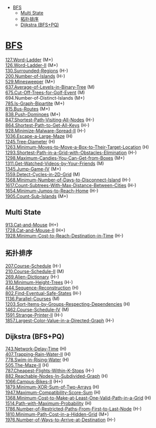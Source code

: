 - [BFS](#bfs)
  - [Multi State](#multi-state)
  - [拓扑排序](#拓扑排序)
  - [Dijkstra \(BFS+PQ\)](#dijkstra-bfspq)

# [BFS](https://github.com/wisdompeak/LeetCode/tree/master/BFS)

[127.Word-Ladder](https://github.com/wisdompeak/LeetCode/tree/master/BFS/127.Word-Ladder) \(M+\)  
[126.Word-Ladder-II](https://github.com/wisdompeak/LeetCode/tree/master/BFS/126.Word-Ladder-II) \(M+\)  
[130.Surrounded-Regions](https://github.com/wisdompeak/LeetCode/tree/master/Union_Find/130.Surrounded-Regions) \(H-\)  
[200.Number-of-Islands](https://github.com/wisdompeak/LeetCode/tree/master/DFS/200.Number-of-Islands) \(H-\)  
[529.Minesweeper](https://github.com/wisdompeak/LeetCode/tree/master/BFS/529.Minesweeper) \(M+\)  
[637.Average-of-Levels-in-Binary-Tree](https://github.com/wisdompeak/LeetCode/tree/master/BFS/637.Average-of-Levels-in-Binary-Tree) \(M\)  
[675.Cut-Off-Trees-for-Golf-Event](https://github.com/wisdompeak/LeetCode/tree/master/BFS/675.Cut-Off-Trees-for-Golf-Event) \(M\)  
694.Number-of-Distinct-Islands \(M+\)  
[785.Is-Graph-Bipartite](https://github.com/wisdompeak/LeetCode/tree/master/BFS/785.Is-Graph-Bipartite) \(M+\)  
[815.Bus-Routes](https://github.com/wisdompeak/LeetCode/tree/master/BFS/815.Bus-Routes) \(M+\)  
[838.Push-Dominoes](https://github.com/wisdompeak/LeetCode/tree/master/BFS/838.Push-Dominoes) \(M+\)  
[847.Shortest-Path-Visiting-All-Nodes](https://github.com/wisdompeak/LeetCode/tree/master/BFS/847.Shortest-Path-Visiting-All-Nodes) \(H-\)  
[864.Shortest-Path-to-Get-All-Keys](https://github.com/wisdompeak/LeetCode/tree/master/BFS/864.Shortest-Path-to-Get-All-Keys) \(H-\)  
[928.Minimize-Malware-Spread-II](https://github.com/wisdompeak/LeetCode/tree/master/BFS/928.Minimize-Malware-Spread-II) \(H-\)  
[1036.Escape-a-Large-Maze](https://github.com/wisdompeak/LeetCode/tree/master/BFS/1036.Escape-a-Large-Maze) \(H\)  
[1245.Tree-Diameter](https://github.com/wisdompeak/LeetCode/tree/master/BFS/1245.Tree-Diameter) \(H\)  
[1263.Minimum-Moves-to-Move-a-Box-to-Their-Target-Location](https://github.com/wisdompeak/LeetCode/tree/master/BFS/1263.Minimum-Moves-to-Move-a-Box-to-Their-Target-Location) \(H\)  
[1293.Shortest-Path-in-a-Grid-with-Obstacles-Elimination](https://github.com/wisdompeak/LeetCode/tree/master/BFS/1293.Shortest-Path-in-a-Grid-with-Obstacles-Elimination) \(H-\)  
[1298.Maximum-Candies-You-Can-Get-from-Boxes](https://github.com/wisdompeak/LeetCode/tree/master/BFS/1298.Maximum-Candies-You-Can-Get-from-Boxes) \(M+\)  
[1311.Get-Watched-Videos-by-Your-Friends](https://github.com/wisdompeak/LeetCode/tree/master/BFS/1311.Get-Watched-Videos-by-Your-Friends) \(M\)  
[1345.Jump-Game-IV](https://github.com/wisdompeak/LeetCode/tree/master/BFS/1345.Jump-Game-IV) \(M+\)  
[1559.Detect-Cycles-in-2D-Grid](https://github.com/wisdompeak/LeetCode/tree/master/BFS/1559.Detect-Cycles-in-2D-Grid) \(M\)  
[1568.Minimum-Number-of-Days-to-Disconnect-Island](https://github.com/wisdompeak/LeetCode/tree/master/BFS/1568.Minimum-Number-of-Days-to-Disconnect-Island) \(H-\)  
[1617.Count-Subtrees-With-Max-Distance-Between-Cities](https://github.com/wisdompeak/LeetCode/tree/master/BFS/1617.Count-Subtrees-With-Max-Distance-Between-Cities) \(H-\)  
[1654.Minimum-Jumps-to-Reach-Home](https://github.com/wisdompeak/LeetCode/tree/master/BFS/1654.Minimum-Jumps-to-Reach-Home) \(H-\)  
[1905.Count-Sub-Islands](https://github.com/wisdompeak/LeetCode/tree/master/BFS/1905.Count-Sub-Islands) \(M+\)

## Multi State

[913.Cat-and-Mouse](https://github.com/wisdompeak/LeetCode/tree/master/BFS/913.Cat-and-Mouse) \(H+\)  
[1728.Cat-and-Mouse-II](https://github.com/wisdompeak/LeetCode/tree/master/BFS/1728.Cat-and-Mouse-II) \(H+\)  
[1928.Minimum-Cost-to-Reach-Destination-in-Time](https://github.com/wisdompeak/LeetCode/tree/master/BFS/1928.Minimum-Cost-to-Reach-Destination-in-Time) \(H-\)

## 拓扑排序

[207.Course-Schedule](https://github.com/wisdompeak/LeetCode/tree/master/BFS/207.Course-Schedule) \(H-\)  
[210.Course-Schedule-II](https://github.com/wisdompeak/LeetCode/tree/master/BFS/210.Course-Schedule-II) \(M\)  
[269.Alien-Dictionary](https://github.com/wisdompeak/LeetCode/tree/master/BFS/269.Alien-Dictionary) \(H-\)  
[310.Minimum-Height-Trees](https://github.com/wisdompeak/LeetCode/tree/master/Tree/310.Minimum-Height-Trees) \(H-\)  
[444.Sequence-Reconstruction](https://github.com/wisdompeak/LeetCode/tree/master/BFS/444.Sequence-Reconstruction) \(H\)  
[802.Find-Eventual-Safe-States](https://github.com/wisdompeak/LeetCode/tree/master/BFS/802.Find-Eventual-Safe-States) \(H-\)  
[1136.Parallel-Courses](https://github.com/wisdompeak/LeetCode/tree/master/BFS/1136.Parallel-Courses) \(M\)  
[1203.Sort-Items-by-Groups-Respecting-Dependencies](https://github.com/wisdompeak/LeetCode/tree/master/BFS/1203.Sort-Items-by-Groups-Respecting-Dependencies) \(H\)  
[1462.Course-Schedule-IV](https://github.com/wisdompeak/LeetCode/tree/master/BFS/1462.Course-Schedule-IV) \(M\)  
[1591.Strange-Printer-II](https://github.com/wisdompeak/LeetCode/tree/master/BFS/1591.Strange-Printer-II) \(H-\)  
[1857.Largest-Color-Value-in-a-Directed-Graph](https://github.com/wisdompeak/LeetCode/tree/master/BFS/1857.Largest-Color-Value-in-a-Directed-Graph) \(H-\)


## Dijkstra \(BFS+PQ\)

[743.Network-Delay-Time](https://github.com/wisdompeak/LeetCode/tree/master/BFS/743.Network-Delay-Time) \(H\)  
[407.Trapping-Rain-Water-II](https://github.com/wisdompeak/LeetCode/tree/master/BFS/407.Trapping-Rain-Water-II) \(H\)  
[778.Swim-in-Rising-Water](https://github.com/wisdompeak/LeetCode/tree/master/BFS/778.Swim-in-Rising-Water) \(H\)  
[505.The-Maze-II](https://github.com/wisdompeak/LeetCode/tree/master/BFS/505.The-Maze-II) \(H\)  
[787.Cheapest-Flights-Within-K-Stops](https://github.com/wisdompeak/LeetCode/tree/master/Graph/787.Cheapest-Flights-Within-K-Stops) \(H-\)  
[882.Reachable-Nodes-In-Subdivided-Graph](https://github.com/wisdompeak/LeetCode/tree/master/BFS/882.Reachable-Nodes-In-Subdivided-Graph%20) \(H\)  
[1066.Campus-Bikes-II](https://github.com/wisdompeak/LeetCode/tree/master/BFS/1066.Campus-Bikes-II) \(H+\)  
[1879.Minimum-XOR-Sum-of-Two-Arrays](https://github.com/wisdompeak/LeetCode/tree/master/BFS/1879.Minimum-XOR-Sum-of-Two-Arrays) \(H\)  
[1947.Maximum-Compatibility-Score-Sum](https://github.com/wisdompeak/LeetCode/tree/master/Dynamic_Programming/1947.Maximum-Compatibility-Score-Sum) \(H\)  
[1368.Minimum-Cost-to-Make-at-Least-One-Valid-Path-in-a-Grid](https://github.com/wisdompeak/LeetCode/tree/master/BFS/1368.Minimum-Cost-to-Make-at-Least-One-Valid-Path-in-a-Grid) \(H\)  
[1514.Path-with-Maximum-Probability](https://github.com/wisdompeak/LeetCode/tree/master/Graph/1514.Path-with-Maximum-Probability) \(H\)  
[1786.Number-of-Restricted-Paths-From-First-to-Last-Node](https://github.com/wisdompeak/LeetCode/tree/master/BFS/1786.Number-of-Restricted-Paths-From-First-to-Last-Node) \(H-\)  
[1810.Minimum-Path-Cost-in-a-Hidden-Grid](https://github.com/wisdompeak/LeetCode/tree/master/BFS/1810.Minimum-Path-Cost-in-a-Hidden-Grid) \(M+\)  
[1976.Number-of-Ways-to-Arrive-at-Destination](https://github.com/wisdompeak/LeetCode/tree/master/BFS/1976.Number-of-Ways-to-Arrive-at-Destination) \(H-\)
